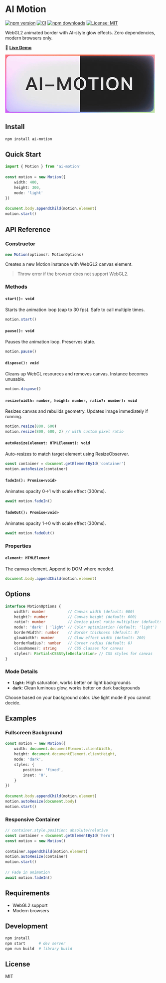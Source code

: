 # AI Motion

[![npm version](https://badge.fury.io/js/ai-motion.svg)](https://www.npmjs.com/package/ai-motion)
[![CI](https://github.com/gaomeng1900/ai-motion/workflows/CI/badge.svg)](https://github.com/gaomeng1900/ai-motion/actions)
[![npm downloads](https://img.shields.io/npm/dm/ai-motion.svg)](https://www.npmjs.com/package/ai-motion)
[![License: MIT](https://img.shields.io/badge/License-MIT-yellow.svg)](https://opensource.org/licenses/MIT)

WebGL2 animated border with AI-style glow effects. Zero dependencies, modern browsers only.

🌈 **[Live Demo](https://gaomeng1900.github.io/ai-motion/)**

![Demo](public/demo.gif)

## Install

```bash
npm install ai-motion
```

## Quick Start

```ts
import { Motion } from 'ai-motion'

const motion = new Motion({
    width: 400,
    height: 300,
    mode: 'light'
})

document.body.appendChild(motion.element)
motion.start()
```

## API Reference

### Constructor

```ts
new Motion(options?: MotionOptions)
```

Creates a new Motion instance with WebGL2 canvas element.

> Throw error if the browser does not support WebGL2.

### Methods

#### `start(): void`

Starts the animation loop (cap to 30 fps). Safe to call multiple times.

```ts
motion.start()
```

#### `pause(): void`

Pauses the animation loop. Preserves state.

```ts
motion.pause()
```

#### `dispose(): void`

Cleans up WebGL resources and removes canvas. Instance becomes unusable.

```ts
motion.dispose()
```

#### `resize(width: number, height: number, ratio?: number): void`

Resizes canvas and rebuilds geometry. Updates image immediately if running.

```ts
motion.resize(800, 600)
motion.resize(800, 600, 2) // with custom pixel ratio
```

#### `autoResize(element: HTMLElement): void`

Auto-resizes to match target element using ResizeObserver.

```ts
const container = document.getElementById('container')
motion.autoResize(container)
```

#### `fadeIn(): Promise<void>`

Animates opacity 0→1 with scale effect (300ms).

```ts
await motion.fadeIn()
```

#### `fadeOut(): Promise<void>`

Animates opacity 1→0 with scale effect (300ms).

```ts
await motion.fadeOut()
```

### Properties

#### `element: HTMLElement`

The canvas element. Append to DOM where needed.

```ts
document.body.appendChild(motion.element)
```

## Options

```ts
interface MotionOptions {
    width?: number          // Canvas width (default: 600)
    height?: number         // Canvas height (default: 600)
    ratio?: number          // Device pixel ratio multiplier (default: devicePixelRatio)
    mode?: 'dark' | 'light' // Color optimization (default: 'light')
    borderWidth?: number    // Border thickness (default: 8)
    glowWidth?: number      // Glow effect width (default: 200)
    borderRadius?: number   // Corner radius (default: 8)
    classNames?: string     // CSS classes for canvas
    styles?: Partial<CSSStyleDeclaration> // CSS styles for canvas
}
```

### Mode Details

- **`light`**: High saturation, works better on light backgrounds
- **`dark`**: Clean luminous glow, works better on dark backgrounds

Choose based on your background color. Use light mode if you cannot decide.

## Examples

### Fullscreen Background

```ts
const motion = new Motion({
    width: document.documentElement.clientWidth,
    height: document.documentElement.clientHeight,
    mode: 'dark',
    styles: {
        position: 'fixed',
        inset: '0',
    }
})

document.body.appendChild(motion.element)
motion.autoResize(document.body)
motion.start()
```

### Responsive Container

```ts
// container.style.position: absolute/relative
const container = document.getElementById('hero')
const motion = new Motion()

container.appendChild(motion.element)
motion.autoResize(container)
motion.start()

// Fade in animation
await motion.fadeIn()
```

## Requirements

- WebGL2 support
- Modern browsers

## Development

```bash
npm install
npm start      # dev server
npm run build  # library build
```

## License

MIT
